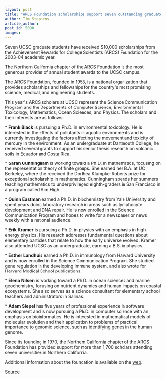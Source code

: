 ```yaml
---
layout: post
title: "ARCS Foundation scholarships support seven outstanding graduate students"
author: Tim Stephens
article_author: 
post_id: 5090
images:
---
```


<p>
  Seven UCSC graduate students have received $10,000 scholarships from the Achievement Rewards for College Scientists (ARCS) Foundation for the 2003-04 academic year.<br>
</p>
<p>
  The Northern California chapter of the ARCS Foundation is the most generous provider of annual student awards to the UCSC campus.<br>
</p>
<p>
  The ARCS Foundation, founded in 1958, is a national organization that provides scholarships and fellowships for the country's most promising science, medical, and engineering students.
</p>
<p>
  This year's ARCS scholars at UCSC represent the Science Communication Program and the Departments of Computer Science, Environmental Toxicology, Mathematics, Ocean Sciences, and Physics. The scholars and their interests are as follows:<br>
</p>
<p>
  * <b>Frank Black</b> is pursuing a Ph.D. in environmental toxicology. He is interested in the effects of pollutants in aquatic environments and is currently investigating the factors affecting the movement and toxicity of mercury in the environment. As an undergraduate at Dartmouth College, he received several grants to support his senior thesis research on volcanic soils in Ecuador and Costa Rica.<br>
</p>
<p>
  * <b>Sarah Cunningham</b> is working toward a Ph.D. in mathematics, focusing on the representation theory of finite groups. She earned her B.A. at UC Berkeley, where she received the Dorthea Klumpke-Roberts prize for exceptional scholarship in mathematics. Cunningham spends her summers teaching mathematics to underprivileged eighth-graders in San Francisco in a program called Aim High.<br>
</p>
<p>
  * <b>Quinn Eastman</b> earned a Ph.D. in biochemistry from Yale University and spent years doing laboratory research in areas such as lymphocyte development and DNA repair. He is now enrolled in the Science Communication Program and hopes to write for a newspaper or news weekly with a national audience.<br>
</p>
<p>
  * <b>Erik Kramer</b> is pursuing a Ph.D. in physics with an emphasis in high-energy physics. His research addresses fundamental questions about elementary particles that relate to how the early universe evolved. Kramer also attended UCSC as an undergraduate, earning a B.S. in physics.
</p>
<p>
  * <b>Esther Landhuis</b> earned a Ph.D. in immunology from Harvard University and is now enrolled in the Science Communication Program. She studied gene regulation in the developing immune system, and also wrote for Harvard Medical School publications.<br>
</p>
<p>
  * <b>Elena Nilsen</b> is working toward a Ph.D. in ocean sciences and marine geochemistry, focusing on nutrient dynamics and human impacts on coastal ecosystems. She also serves as a science consultant for elementary school teachers and administrators in Salinas.<br>
</p>
<p>
  * <b>Adam Siepel</b> has five years of professional experience in software development and is now pursuing a Ph.D. in computer science with an emphasis on bioinformatics. He is interested in mathematical models of molecular evolution and their application to problems of practical importance to genomic science, such as identifying genes in the human genome.<br>
</p>
<p>
  Since its founding in 1970, the Northern California chapter of the ARCS Foundation has provided support for more than 1,700 scholars attending seven universities in Northern California.
</p>
<p>
  Additional information about the foundation is available on the <a href="http://www.arcsfoundation.org">web</a>.
</p>
<p><a href="http://www1.ucsc.edu/currents/03-04/10-13/arcs.html" title="Permalink to arcs">Source</a></p>

